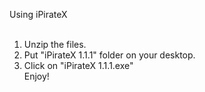 Using iPirateX<BR>
<BR>
1) Unzip the files.<BR>
2) Put "iPirateX 1.1.1" folder on your desktop.<BR>
3) Click on "iPirateX 1.1.1.exe"<BR>
Enjoy!<BR>
